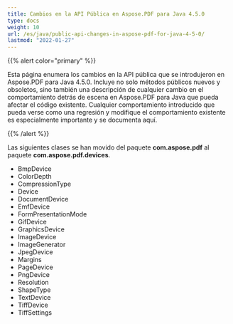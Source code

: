 ```yaml
---
title: Cambios en la API Pública en Aspose.PDF para Java 4.5.0
type: docs
weight: 10
url: /es/java/public-api-changes-in-aspose-pdf-for-java-4-5-0/
lastmod: "2022-01-27"
---
```


{{% alert color="primary" %}}

Esta página enumera los cambios en la API pública que se introdujeron en Aspose.PDF para Java 4.5.0. Incluye no solo métodos públicos nuevos y obsoletos, sino también una descripción de cualquier cambio en el comportamiento detrás de escena en Aspose.PDF para Java que pueda afectar el código existente. Cualquier comportamiento introducido que pueda verse como una regresión y modifique el comportamiento existente es especialmente importante y se documenta aquí.

{{% /alert %}}

Las siguientes clases se han movido del paquete **com.aspose.pdf** al paquete **com.aspose.pdf.devices**.

- BmpDevice
- ColorDepth
- CompressionType
- Device
- DocumentDevice
- EmfDevice
- FormPresentationMode
- GifDevice
- GraphicsDevice
- ImageDevice
- ImageGenerator
- JpegDevice
- Margins
- PageDevice
- PngDevice
- Resolution
- ShapeType
- TextDevice
- TiffDevice
- TiffSettings